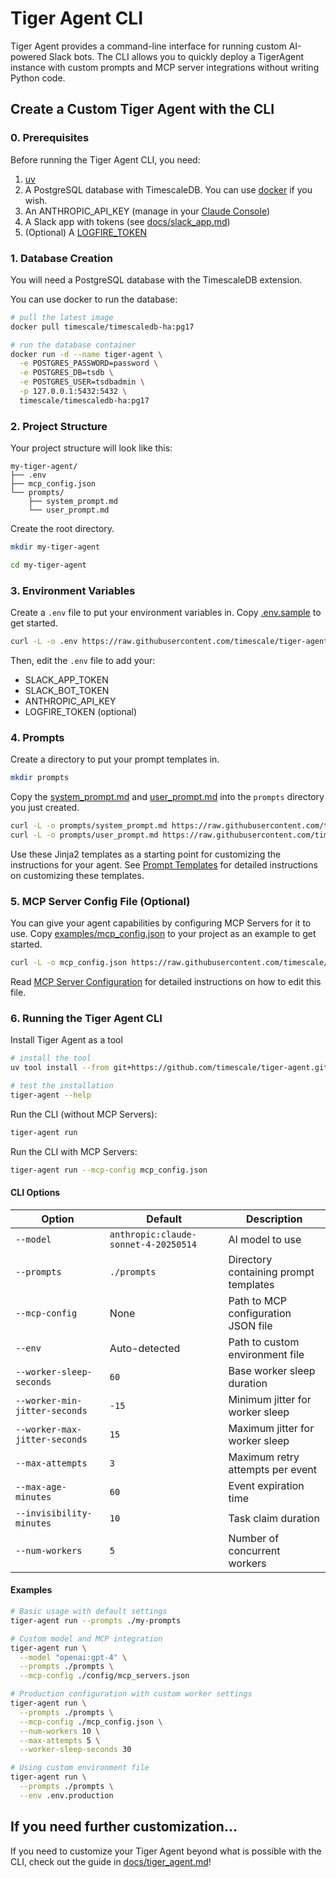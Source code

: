 # Tiger Agent CLI

Tiger Agent provides a command-line interface for running custom AI-powered Slack bots.
The CLI allows you to quickly deploy a TigerAgent instance with custom prompts and MCP server integrations without writing Python code.

## Create a Custom Tiger Agent with the CLI

### 0. Prerequisites

Before running the Tiger Agent CLI, you need:

1. [uv](https://docs.astral.sh/uv/)
2. A PostgreSQL database with TimescaleDB. You can use [docker](https://www.docker.com/products/docker-desktop/) if you wish.
3. An ANTHROPIC_API_KEY (manage in your [Claude Console](https://console.anthropic.com/settings/keys))
4. A Slack app with tokens (see [docs/slack_app.md](/docs/slack_app.md))
5. (Optional) A [LOGFIRE_TOKEN](https://logfire.pydantic.dev/docs/how-to-guides/create-write-tokens/)

### 1. Database Creation

You will need a PostgreSQL database with the TimescaleDB extension.

You can use docker to run the database:

```bash
# pull the latest image
docker pull timescale/timescaledb-ha:pg17

# run the database container
docker run -d --name tiger-agent \
  -e POSTGRES_PASSWORD=password \
  -e POSTGRES_DB=tsdb \
  -e POSTGRES_USER=tsdbadmin \
  -p 127.0.0.1:5432:5432 \
  timescale/timescaledb-ha:pg17
```

### 2. Project Structure

Your project structure will look like this:

```
my-tiger-agent/
├── .env
├── mcp_config.json
└── prompts/
    ├── system_prompt.md
    └── user_prompt.md
```

Create the root directory.

```bash
mkdir my-tiger-agent

cd my-tiger-agent
```

### 3. Environment Variables

Create a `.env` file to put your environment variables in. Copy [.env.sample](/.env.sample) to get started.

```bash
curl -L -o .env https://raw.githubusercontent.com/timescale/tiger-agent/refs/heads/main/.env.sample
```

Then, edit the `.env` file to add your:

- SLACK_APP_TOKEN
- SLACK_BOT_TOKEN
- ANTHROPIC_API_KEY
- LOGFIRE_TOKEN (optional)


### 4. Prompts

Create a directory to put your prompt templates in.

```bash
mkdir prompts
```

Copy the [system_prompt.md](/prompts/system_prompt.md) and [user_prompt.md](/prompts/user_prompt.md) into the `prompts` directory you just created.

```bash
curl -L -o prompts/system_prompt.md https://raw.githubusercontent.com/timescale/tiger-agent/refs/heads/main/prompts/system_prompt.md
curl -L -o prompts/user_prompt.md https://raw.githubusercontent.com/timescale/tiger-agent/refs/heads/main/prompts/user_prompt.md
```

Use these Jinja2 templates as a starting point for customizing the instructions for your agent.
See [Prompt Templates](prompt_templates.md) for detailed instructions on customizing these templates.

### 5. MCP Server Config File (Optional)

You can give your agent capabilities by configuring MCP Servers for it to use.
Copy [examples/mcp_config.json](/examples/mcp_config.json) to your project as an example to get started.

```bash
curl -L -o mcp_config.json https://raw.githubusercontent.com/timescale/tiger-agent/refs/heads/main/examples/mcp_config.json
```

Read [MCP Server Configuration](mcp_config.md) for detailed instructions on how to edit this file.


### 6. Running the Tiger Agent CLI

Install Tiger Agent as a tool

```bash
# install the tool
uv tool install --from git+https://github.com/timescale/tiger-agent.git tiger-agent

# test the installation
tiger-agent --help
```

Run the CLI (without MCP Servers):

```bash
tiger-agent run
```

Run the CLI with MCP Servers:

```bash
tiger-agent run --mcp-config mcp_config.json
```

#### CLI Options

| Option | Default | Description |
|--------|---------|-------------|
| `--model` | `anthropic:claude-sonnet-4-20250514` | AI model to use |
| `--prompts` | `./prompts` | Directory containing prompt templates |
| `--mcp-config` | None | Path to MCP configuration JSON file |
| `--env` | Auto-detected | Path to custom environment file |
| `--worker-sleep-seconds` | `60` | Base worker sleep duration |
| `--worker-min-jitter-seconds` | `-15` | Minimum jitter for worker sleep |
| `--worker-max-jitter-seconds` | `15` | Maximum jitter for worker sleep |
| `--max-attempts` | `3` | Maximum retry attempts per event |
| `--max-age-minutes` | `60` | Event expiration time |
| `--invisibility-minutes` | `10` | Task claim duration |
| `--num-workers` | `5` | Number of concurrent workers |

#### Examples

```bash
# Basic usage with default settings
tiger-agent run --prompts ./my-prompts

# Custom model and MCP integration
tiger-agent run \
  --model "openai:gpt-4" \
  --prompts ./prompts \
  --mcp-config ./config/mcp_servers.json

# Production configuration with custom worker settings
tiger-agent run \
  --prompts ./prompts \
  --mcp-config ./mcp_config.json \
  --num-workers 10 \
  --max-attempts 5 \
  --worker-sleep-seconds 30

# Using custom environment file
tiger-agent run \
  --prompts ./prompts \
  --env .env.production
```

## If you need further customization...

If you need to customize your Tiger Agent beyond what is possible with the CLI, check out the guide in [docs/tiger_agent.md](/docs/tiger_agent.md)!
